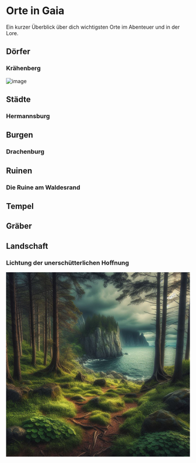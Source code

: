 # Orte in Gaia
Ein kurzer Überblick über dich wichtigsten Orte im Abenteuer und in der Lore.

## Dörfer
### Krähenberg
![image](/images/Krähenberg.jfif)
## Städte
### Hermannsburg 
## Burgen
### Drachenburg
## Ruinen
### Die Ruine am Waldesrand
## Tempel

## Gräber

## Landschaft
### Lichtung der unerschütterlichen Hoffnung
![image](/images/Lichtung_Ort.jfif)
